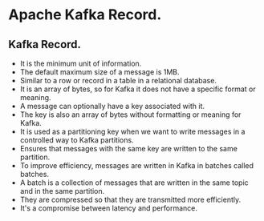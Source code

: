 # Apache Kafka Record.





## Kafka Record.
* It is the minimum unit of information.
* The default maximum size of a message is 1MB.
* Similar to a row or record in a table in a relational database.
* It is an array of bytes, so for Kafka it does not have a specific format or meaning.
* A message can optionally have a key associated with it.
* The key is also an array of bytes without formatting or meaning for Kafka.
* It is used as a partitioning key when we want to write messages in a controlled way to Kafka partitions.
* Ensures that messages with the same key are written to the same partition.
* To improve efficiency, messages are written in Kafka in batches called batches.
* A batch is a collection of messages that are written in the same topic and in the same partition.
* They are compressed so that they are transmitted more efficiently.
* It's a compromise between latency and performance.
